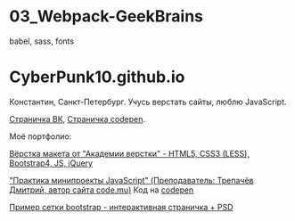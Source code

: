 # 03_Webpack-GeekBrains
 babel, sass, fonts
# CyberPunk10.github.io
Константин, Санкт-Петербург. Учусь верстать сайты, люблю JavaScript.

[Страничка ВК](https://vk.com/cyberpunk10), [Страничка codepen](https://codepen.io/CyberPunk10). 

Моё портфолио:

[Вёрстка макета от "Академии верстки" - HTML5, CSS3 (LESS), Bootstrap4, JS, jQuery](https://cyberpunk10.github.io/01_OS.14.21.013.Academ-FOR-PORTFOLIO-HTML-CSS_on_bootstrap "Перейти на сайт")

["Практика минипроекты JavaScript" (Преподаватель: Трепачёв Дмитрий, автор сайта code.mu)](https://cyberpunk10.github.io/Practice-JS "Практика минипроекты JavaScript") Код на [codepen](https://codepen.io/CyberPunk10/pen/JjdvMqE "Практика минипроекты JavaScript")

[Пример сетки bootstrap - интерактивная страничка + PSD](https://cyberpunk10.github.io/Example-Grid-Bootsrap "Пример сетки Bootstrap")
